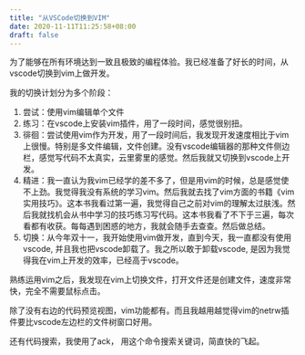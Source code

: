 ```yaml
---
title: "从VSCode切换到VIM"
date: 2020-11-11T11:25:58+08:00
draft: false
---
```


为了能够在所有环境达到一致且极致的编程体验。我已经准备了好长的时间，从vscode切换到vim上做开发。

我的切换计划分为多个阶段：

1. 尝试：使用vim编辑单个文件
2. 练习：在vscode上安装vim插件，用了一段时间，感觉很别扭。
3. 徘徊：尝试使用vim作为开发，用了一段时间后，我发现开发速度相比于vim上很慢。特别是多文件编辑，文件创建。没有vscode编辑器的那种文件侧边栏，感觉写代码不太真实，云里雾里的感觉。然后我就又切换到vscode上开发。
4. 精进：我一直认为我vim已经学的差不多了，但是用vim的时候，总是感觉使不上劲。我觉得我没有系统的学习vim。然后我就去找了vim方面的书籍《vim实用技巧》。这本书我看过第一遍，我觉得自己之前对vim的理解太过肤浅。然后我就找机会从书中学习的技巧练习写代码。这本书我看了不下于三遍，每次看都有收获。每每遇到困惑的地方，我就会随手去查查。然后做总结。
5. 切换：从今年双十一，我开始使用vim做开发，直到今天，我一直都没有使用vscode, 并且我也把vscode卸载了。我之所以敢于卸载vscode, 是因为我觉得我在vim上开发的效率，已经高于vscode。

熟练运用vim之后，我发现在vim上切换文件，打开文件还是创建文件，速度非常快，完全不需要鼠标点击。

除了没有右边的代码预览视图，vim功能都有。而且我越用越觉得vim的netrw插件要比vscode左边栏的文件树窗口好用。

还有代码搜索，我使用了ack， 用这个命令搜索关键词，简直快的飞起。


